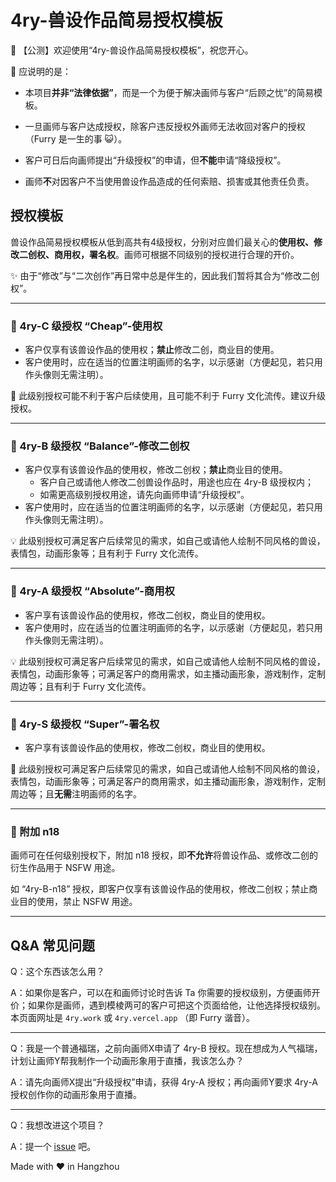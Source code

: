 # 4ry-兽设作品简易授权模板

💌 【公测】欢迎使用“4ry-兽设作品简易授权模板”，祝您开心。

🎉 应说明的是：

- 本项目**并非“法律依据”**，而是一个为便于解决画师与客户“后顾之忧”的简易模板。

- 一旦画师与客户达成授权，除客户违反授权外画师无法收回对客户的授权（Furry 是一生的事 😺）。
- 客户可日后向画师提出“升级授权”的申请，但**不能**申请“降级授权”。
- 画师**不**对因客户不当使用兽设作品造成的任何索赔、损害或其他责任负责。

## 授权模板

兽设作品简易授权模板从低到高共有4级授权，分别对应兽们最关心的**使用权、修改二创权、商用权，署名权**。画师可根据不同级别的授权进行合理的开价。

✨ 由于“修改”与“二次创作”再日常中总是伴生的，因此我们暂将其合为“修改二创权”。

------

### 🥉 4ry-C 级授权 “Cheap”-使用权

- 客户仅享有该兽设作品的使用权；**禁止**修改二创，商业目的使用。
- 客户使用时，应在适当的位置注明画师的名字，以示感谢（方便起见，若只用作头像则无需注明）。

🚨 此级别授权可能不利于客户后续使用，且可能不利于 Furry 文化流传。建议升级授权。

------

### 🥈 4ry-B 级授权 “Balance”-修改二创权

- 客户仅享有该兽设作品的使用权，修改二创权；**禁止**商业目的使用。
  - 客户自己或请他人修改二创兽设作品时，用途也应在 4ry-B 级授权内；
  - 如需更高级别授权用途，请先向画师申请“升级授权”。
- 客户使用时，应在适当的位置注明画师的名字，以示感谢（方便起见，若只用作头像则无需注明）。

💡 此级别授权可满足客户后续常见的需求，如自己或请他人绘制不同风格的兽设，表情包，动画形象等；且有利于 Furry 文化流传。

------

### 🥇 4ry-A 级授权 “Absolute”-商用权

- 客户享有该兽设作品的使用权，修改二创权，商业目的使用权。
- 客户使用时，应在适当的位置注明画师的名字，以示感谢（方便起见，若只用作头像则无需注明）。

💡 此级别授权可满足客户后续常见的需求，如自己或请他人绘制不同风格的兽设，表情包，动画形象等；可满足客户的商用需求，如主播动画形象，游戏制作，定制周边等；且有利于 Furry 文化流传。

------

### 👑 4ry-S 级授权 “Super”-署名权

- 客户享有该兽设作品的使用权，修改二创权，商业目的使用权。

🚨 此级别授权可满足客户后续常见的需求，如自己或请他人绘制不同风格的兽设，表情包，动画形象等；可满足客户的商用需求，如主播动画形象，游戏制作，定制周边等；且**无需**注明画师的名字。

------

### 🌱 附加 n18

画师可在任何级别授权下，附加 n18 授权，即**不允许**将兽设作品、或修改二创的衍生作品用于 NSFW 用途。

如 “4ry-B-n18” 授权，即客户仅享有该兽设作品的使用权，修改二创权；禁止商业目的使用，禁止 NSFW 用途。

------

## Q&A 常见问题

Q：这个东西该怎么用？

A：如果你是客户，可以在和画师讨论时告诉 Ta 你需要的授权级别，方便画师开价；如果你是画师，遇到模棱两可的客户可把这个页面给他，让他选择授权级别。本页面网址是 `4ry.work` 或 `4ry.vercel.app` （即  Furry 谐音）。

---

Q：我是一个普通福瑞，之前向画师X申请了 4ry-B 授权。现在想成为人气福瑞，计划让画师Y帮我制作一个动画形象用于直播，我该怎么办？

A：请先向画师X提出“升级授权”申请，获得 4ry-A 授权；再向画师Y要求 4ry-A 授权创作你的动画形象用于直播。

------

Q：我想改进这个项目？

A：提一个 [issue](https://github.com/volfclub/fourry/issues) 吧。





Made with ❤ in Hangzhou

